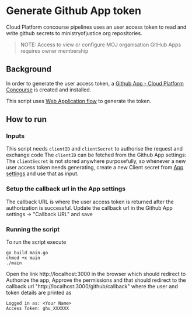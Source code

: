 # Generate Github App token

Cloud Platform concourse pipelines uses an user access token to read and write github secrets to ministryofjustice org repositories.

> NOTE: Access to view or configure MOJ organisation GitHub Apps requires owner membership

## Background
In order to generate the user access token, a [Github App - Cloud Platform Concourse][App settings] is created and installed. 

This script uses [Web Application flow](https://docs.github.com/en/apps/creating-github-apps/authenticating-with-a-github-app/generating-a-user-access-token-for-a-github-app#using-the-web-application-flow-to-generate-a-user-access-token) to generate the token.

## How to run

### Inputs
This script needs `clientID` and `clientSecret` to authorise the request and exchange code
The `clientID` can be fetched from the Github App settings: 
The `clientSecret` is not stored anywhere purposefully, so whenever a new user access token needs generating, create a new Client secret from [App settings][App settings] and use that as input.

### Setup the callback url in the App settings
The callback URL is where the user access token is returned after the authorization is successful. Update the callback url in the Github App settings -> "Callback URL" and save

### Running the script

To run the script execute 
```
go build main.go
chmod +x main
./main
```

Open the link http://localhost:3000 in the browser which should redirect to Authorize the app, Approve the permissions and that should redirect to the callback url "http://localhost:3000/github/callback" where the user and token details are printed as 

```
Logged in as: <Your Name>
Access Token: ghu_XXXXXX
```


[App settings]: https://github.com/organizations/ministryofjustice/settings/apps/cloud-platform-concourse